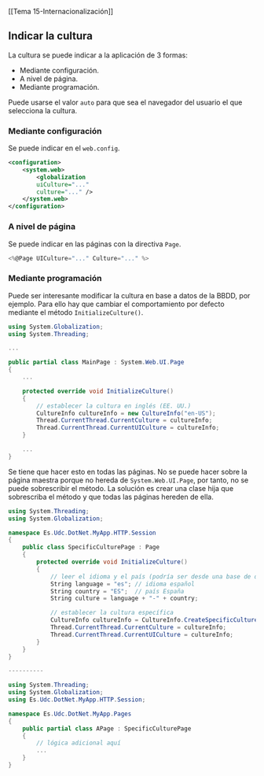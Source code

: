 [[Tema 15-Internacionalización]]

## Indicar la cultura
La cultura se puede indicar a la aplicación de 3 formas:
+ Mediante configuración.
+ A nivel de página.
+ Mediante programación.

Puede usarse el valor `auto` para que sea el navegador del usuario el que selecciona la cultura.

### Mediante configuración
Se puede indicar en el `web.config`.

```xml
<configuration>
	<system.web>
		<globalization
		uiCulture="..."
		culture="..." />
	</system.web>
</configuration>
```

### A nivel de página
Se puede indicar en las páginas con la directiva `Page`.

```csharp
<%@Page UICulture="..." Culture="..." %>
```

### Mediante programación
Puede ser interesante modificar la cultura en base a datos de la BBDD, por ejemplo. Para ello hay que cambiar el comportamiento por defecto mediante el método `InitializeCulture()`. 

```csharp
using System.Globalization;
using System.Threading;

...

public partial class MainPage : System.Web.UI.Page
{
    ...

    protected override void InitializeCulture()
    {
        // establecer la cultura en inglés (EE. UU.)
        CultureInfo cultureInfo = new CultureInfo("en-US");
        Thread.CurrentThread.CurrentCulture = cultureInfo;
        Thread.CurrentThread.CurrentUICulture = cultureInfo;
    }

    ...
}

```

Se tiene que hacer esto en todas las páginas. No se puede hacer sobre la página maestra porque no hereda de `System.Web.UI.Page`, por tanto, no se puede sobrescribir el método. La solución es crear una clase hija que sobrescriba el método y que todas las páginas hereden de ella.

```csharp
using System.Threading;
using System.Globalization;

namespace Es.Udc.DotNet.MyApp.HTTP.Session
{
    public class SpecificCulturePage : Page
    {
        protected override void InitializeCulture()
        {
            // leer el idioma y el país (podría ser desde una base de datos)
            String language = "es"; // idioma español
            String country = "ES";  // país España
            String culture = language + "-" + country;

            // establecer la cultura específica
            CultureInfo cultureInfo = CultureInfo.CreateSpecificCulture(culture);
            Thread.CurrentThread.CurrentCulture = cultureInfo;
            Thread.CurrentThread.CurrentUICulture = cultureInfo;
        }
    }
}

----------

using System.Threading;
using System.Globalization;
using Es.Udc.DotNet.MyApp.HTTP.Session;

namespace Es.Udc.DotNet.MyApp.Pages
{
    public partial class APage : SpecificCulturePage
    {
        // lógica adicional aquí
        ...
    }
}
```